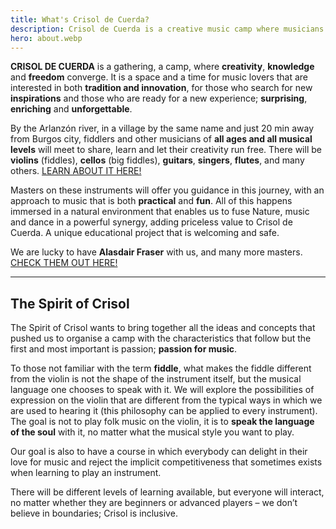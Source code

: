 ```yaml
---
title: What's Crisol de Cuerda?
description: Crisol de Cuerda is a creative music camp where musicians of all levels gather to explore traditional music in a collaborative, natural environment near Burgos, Spain.
hero: about.webp
---
```


**CRISOL DE CUERDA** is a gathering, a camp, where **creativity**, **knowledge** and **freedom** converge. It is a space and a time for music lovers that are interested in both **tradition and innovation**, for those who search for new **inspirations** and those who are ready for a new experience; **surprising**, **enriching** and **unforgettable**.

By the Arlanzón river, in a village by the same name and just 20 min away from Burgos city, fiddlers and other musicians of **all ages and all musical levels** will meet to share, learn and let their creativity run free. There will be **violins** (fiddles), **cellos** (big fiddles), **guitars**, **singers**, **flutes**, and many others. [LEARN ABOUT IT HERE!](/en/about/classes)

Masters on these instruments will offer you guidance in this journey, with an approach to music that is both **practical** and **fun**. All of this happens immersed in a natural environment that enables us to fuse Nature, music and dance in a powerful synergy, adding priceless value to Crisol de Cuerda. A unique educational project that is welcoming and safe.

We are lucky to have **Alasdair Fraser** with us, and many more masters. [CHECK THEM OUT HERE!](/en/teachers)

---

## The Spirit of Crisol

The Spirit of Crisol wants to bring together all the ideas and concepts that pushed us to organise a camp with the characteristics that follow but the first and most important is passion; **passion for music**.

To those not familiar with the term **fiddle**, what makes the fiddle different from the violin is not the shape of the instrument itself, but the musical language one chooses to speak with it. We will explore the possibilities of expression on the violin that are different from the typical ways in which we are used to hearing it (this philosophy can be applied to every instrument). The goal is not to play folk music on the violin, it is to **speak the language of the soul** with it, no matter what the musical style you want to play.

Our goal is also to have a course in which everybody can delight in their love for music and reject the implicit competitiveness that sometimes exists when learning to play an instrument.

There will be different levels of learning available, but everyone will interact, no matter whether they are beginners or advanced players – we don’t believe in boundaries; Crisol is inclusive.

